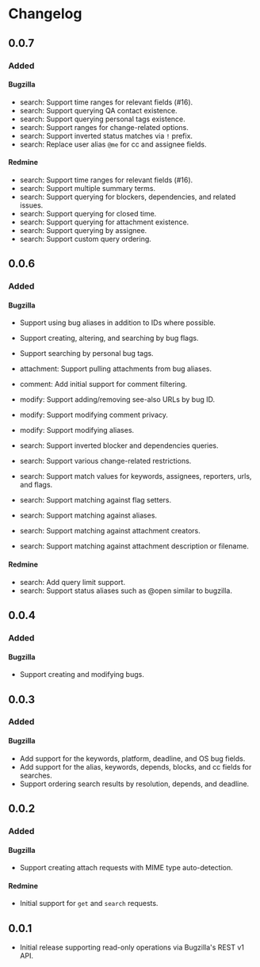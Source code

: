 # Changelog

## 0.0.7

### Added

#### Bugzilla
- search: Support time ranges for relevant fields (#16).
- search: Support querying QA contact existence.
- search: Support querying personal tags existence.
- search: Support ranges for change-related options.
- search: Support inverted status matches via `!` prefix.
- search: Replace user alias `@me` for cc and assignee fields.

#### Redmine
- search: Support time ranges for relevant fields (#16).
- search: Support multiple summary terms.
- search: Support querying for blockers, dependencies, and related issues.
- search: Support querying for closed time.
- search: Support querying for attachment existence.
- search: Support querying by assignee.
- search: Support custom query ordering.

## 0.0.6

### Added

#### Bugzilla
- Support using bug aliases in addition to IDs where possible.
- Support creating, altering, and searching by bug flags.
- Support searching by personal bug tags.

- attachment: Support pulling attachments from bug aliases.
- comment: Add initial support for comment filtering.
- modify: Support adding/removing see-also URLs by bug ID.
- modify: Support modifying comment privacy.
- modify: Support modifying aliases.
- search: Support inverted blocker and dependencies queries.
- search: Support various change-related restrictions.
- search: Support match values for keywords, assignees, reporters, urls, and flags.
- search: Support matching against flag setters.
- search: Support matching against aliases.
- search: Support matching against attachment creators.
- search: Support matching against attachment description or filename.

#### Redmine
- search: Add query limit support.
- search: Support status aliases such as @open similar to bugzilla.

## 0.0.4

### Added

#### Bugzilla
- Support creating and modifying bugs.

## 0.0.3

### Added

#### Bugzilla
- Add support for the keywords, platform, deadline, and OS bug fields.
- Add support for the alias, keywords, depends, blocks, and cc fields for searches.
- Support ordering search results by resolution, depends, and deadline.

## 0.0.2

### Added

#### Bugzilla
- Support creating attach requests with MIME type auto-detection.

#### Redmine
- Initial support for `get` and `search` requests.

## 0.0.1

- Initial release supporting read-only operations via Bugzilla's REST v1 API.
